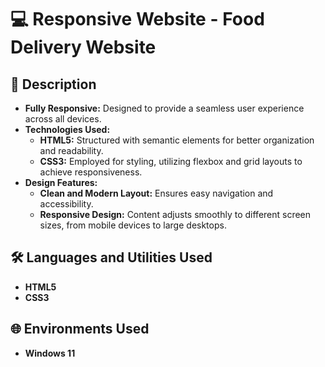 <h1>💻 Responsive Website - Food Delivery Website </h1>

<h2>📒 Description</h2>
<ul>
  <li><b>Fully Responsive:</b> Designed to provide a seamless user experience across all devices.</li>
  <li><b>Technologies Used:</b>
    <ul>
      <li><b>HTML5:</b> Structured with semantic elements for better organization and readability.</li>
      <li><b>CSS3:</b> Employed for styling, utilizing flexbox and grid layouts to achieve responsiveness.</li>
    </ul>
  </li>
  <li><b>Design Features:</b>
    <ul>
      <li><b>Clean and Modern Layout:</b> Ensures easy navigation and accessibility.</li>
      <li><b>Responsive Design:</b> Content adjusts smoothly to different screen sizes, from mobile devices to large desktops.</li>
    </ul>
  </li>
</ul>

<h2>🛠️ Languages and Utilities Used</h2>

- <b>HTML5</b> 
- <b>CSS3</b>

<h2>🌐 Environments Used </h2>

- <b>Windows 11</b> 


<!--
 ```diff
- text in red
+ text in green
! text in orange
# text in gray
@@ text in purple (and bold)@@
```
--!>
